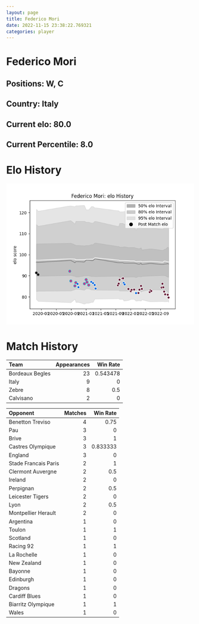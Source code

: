 ```yaml
---  
layout: page  
title: Federico Mori  
date: 2022-11-15 23:38:22.769321  
categories: player  
---
```

# Federico Mori

## Positions: W, C

## Country: Italy

## Current elo: 80.0

## Current Percentile: 8.0

# Elo History


![elo history](history_FedericoMori.png)
# Match History


| Team            |   Appearances |   Win Rate |
|:----------------|--------------:|-----------:|
| Bordeaux Begles |            23 |   0.543478 |
| Italy           |             9 |   0        |
| Zebre           |             8 |   0.5      |
| Calvisano       |             2 |   0        |

| Opponent             |   Matches |   Win Rate |
|:---------------------|----------:|-----------:|
| Benetton Treviso     |         4 |   0.75     |
| Pau                  |         3 |   0        |
| Brive                |         3 |   1        |
| Castres Olympique    |         3 |   0.833333 |
| England              |         3 |   0        |
| Stade Francais Paris |         2 |   1        |
| Clermont Auvergne    |         2 |   0.5      |
| Ireland              |         2 |   0        |
| Perpignan            |         2 |   0.5      |
| Leicester Tigers     |         2 |   0        |
| Lyon                 |         2 |   0.5      |
| Montpellier Herault  |         2 |   0        |
| Argentina            |         1 |   0        |
| Toulon               |         1 |   1        |
| Scotland             |         1 |   0        |
| Racing 92            |         1 |   1        |
| La Rochelle          |         1 |   0        |
| New Zealand          |         1 |   0        |
| Bayonne              |         1 |   0        |
| Edinburgh            |         1 |   0        |
| Dragons              |         1 |   0        |
| Cardiff Blues        |         1 |   0        |
| Biarritz Olympique   |         1 |   1        |
| Wales                |         1 |   0        |